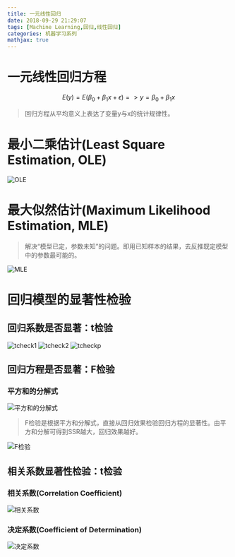 ```yaml
---
title: 一元线性回归
date: 2018-09-29 21:29:07
tags: [Machine Learning,回归,线性回归]
categories: 机器学习系列
mathjax: true
---
```


# 一元线性回归方程

$$E(y)=E(\beta_0+\beta_1x+\epsilon)=>y=\beta_0+\beta_1x$$

> 回归方程从平均意义上表达了变量y与x的统计规律性。

# 最小二乘估计(Least Square Estimation, OLE)

![OLE](/images/ole.png)

# 最大似然估计(Maximum Likelihood Estimation, MLE)

> 解决“模型已定，参数未知”的问题。即用已知样本的结果，去反推既定模型中的参数最可能的。

![MLE](/images/mle.png)

# 回归模型的显著性检验

## 回归系数是否显著：t检验

![tcheck1](/images/t_check_1.png)
![tcheck2](/images/t_check_2.png)
![tcheckp](/images/t_check_p.png)

## 回归方程是否显著：F检验

### 平方和的分解式

![平方和的分解式](/images/f_check_ss.png)

> F检验是根据平方和分解式，直接从回归效果检验回归方程的显著性。由平方和分解可得到SSR越大，回归效果越好。

![F检验](/images/f_check.png)

## 相关系数显著性检验：t检验

### 相关系数(Correlation Coefficient)

![相关系数](/images/correlation_coef.png)

### 决定系数(Coefficient of Determination)

![决定系数](/images/determination_coef.png)



